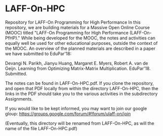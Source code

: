 # LAFF-On-HPC
Repository for LAFF-On Programming for High Performance
In this repository, we are building materials for a Massive Open Online Course (MOOC) titled "LAFF-On Programming for High Performance (LAFF-On-PfHP)."  While being developed for the MOOC, the notes and activities can equally well be used for other educational purposes, outside the context of the MOOC.  An overview of the planned materials are described in a paper we have submitted to EduPar'18:  

Devangi N. Parikh, Jianyu	Huang, Margaret E.	Myers, Robert A.	van de Geijn.  Learning from Optimizing Matrix-Matrix Multiplication.  EduPar'18.  Submitted.

The notes can be found in LAFF-On-HPC.pdf.  If you clone the repository, and open that PDF locally from within the directory LAFF-On-HPC, then the links in the PDF should take you to the various activities in the subdirectory Assignments.

If you would like to be kept informed, you may want to join our google gloup: https://groups.google.com/forum/#!forum/ulaff-on/join

(Eventually, this directory will be renamed from LAFF-On-HPC, as will the name of the file LAFF-On-HPC.pdf)
